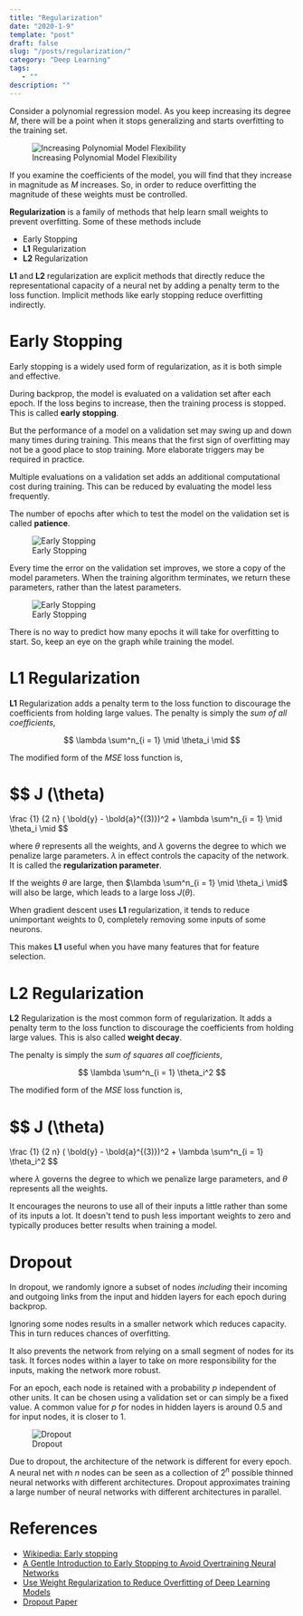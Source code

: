 ```yaml
---
title: "Regularization"
date: "2020-1-9"
template: "post"
draft: false
slug: "/posts/regularization/"
category: "Deep Learning"
tags:
   - ""
description: ""
---
```


Consider a polynomial regression model. As you keep increasing its degree $M$, there will be a point when it stops generalizing and starts overfitting to the training set.

<figure style="width: 700px">
	<img src="/media/deep learning/increasing-model-flexibility.png" alt="Increasing Polynomial Model Flexibility">
	<figcaption>Increasing Polynomial Model Flexibility</figcaption>
</figure>

If you examine the coefficients of the model, you will find that they increase in magnitude as $M$ increases. So, in order to reduce overfitting the magnitude of these weights must be controlled.

**Regularization** is a family of methods that help learn small weights to prevent overfitting. Some of these methods include

- Early Stopping
- **L1** Regularization
- **L2** Regularization

**L1** and **L2** regularization are explicit methods that directly reduce the representational capacity of a neural net by adding a penalty term to the loss function. Implicit methods like early stopping reduce overfitting indirectly.

# Early Stopping

Early stopping is a widely used form of regularization, as it is both simple and effective.

During backprop, the model is evaluated on a validation set after each epoch. If the loss begins to increase, then the training process is stopped. This is called **early stopping**.

But the performance of a model on a validation set may swing up and down many times during training. This means that the first sign of overfitting may not be a good place to stop training. More elaborate triggers may be required in practice.

Multiple evaluations on a validation set adds an additional computational cost during training. This can be reduced by evaluating the model less frequently.

The number of epochs after which to test the model on the validation set is called **patience**.

<figure style="width: 600px">
	<img src="/media/deep learning/early stopping.png" alt="Early Stopping">
	<figcaption>Early Stopping</figcaption>
</figure>

Every time the error on the validation set improves, we store a copy of the model parameters. When the training algorithm terminates, we return these parameters, rather than the latest parameters.

<figure style="width: 700px">
	<img src="/media/deep learning/early-stopping-1.png" alt="Early Stopping">
	<figcaption>Early Stopping</figcaption>
</figure>

There is no way to predict how many epochs it will take for overfitting to start. So, keep an eye on the graph while training the model.

# L1 Regularization

**L1** Regularization adds a penalty term to the loss function to discourage the coefficients from holding large values. The penalty is simply the *sum of all coefficients*,

$$
\lambda \sum^n_{i = 1} \mid \theta_i \mid
$$

The modified form of the *MSE* loss function is,

$$
J (\theta)
=
\frac {1} {2 n} ( \bold{y} - \bold{a}^{(3)})^2
+
\lambda \sum^n_{i = 1} \mid \theta_i \mid
$$

where $\theta$ represents all the weights, and $\lambda$ governs the degree to which we penalize large parameters. $\lambda$ in effect controls the capacity of the network. It is called the **regularization parameter**.

If the weights $\theta$ are large, then $\lambda \sum^n_{i = 1} \mid \theta_i \mid$ will also be large, which leads to a large loss $J (\theta)$.

When gradient descent uses **L1** regularization, it tends to reduce unimportant weights to $0$, completely removing some inputs of some neurons.

This makes **L1** useful when you have many features that for feature selection.

# L2 Regularization

**L2** Regularization is the most common form of regularization. It adds a penalty term to the loss function to discourage the coefficients from holding large values. This is also called **weight decay**.

The penalty is simply the *sum of squares all coefficients*,

$$
\lambda \sum^n_{i = 1} \theta_i^2
$$

The modified form of the *MSE* loss function is,

$$
J (\theta)
=
\frac {1} {2 n} ( \bold{y} - \bold{a}^{(3)})^2
+
\lambda \sum^n_{i = 1} \theta_i^2
$$

where $\lambda$ governs the degree to which we penalize large parameters, and $\theta$ represents all the weights.

It encourages the neurons to use all of their inputs a little rather than some of its inputs a lot. It doesn't tend to push less important weights to zero and typically produces better results when training a model.

# Dropout

In dropout, we randomly ignore a subset of nodes *including* their incoming and outgoing links from the input and hidden layers for each epoch during backprop.

Ignoring some nodes results in a smaller network which reduces capacity. This in turn reduces chances of overfitting.

It also prevents the network from relying on a small segment of nodes for its task. It forces nodes within a layer to take on more responsibility for the inputs, making the network more robust.

For an epoch, each node is retained with a probability $p$ independent of other units. It can be chosen using a validation set or can simply be a fixed value. A common value for $p$ for nodes in hidden layers is around $0.5$ and for input nodes, it is closer to $1$.

<figure style="width: 560px">
	<img src="/media/deep learning/dropout.png" alt="Dropout">
	<figcaption>Dropout</figcaption>
</figure>

Due to dropout, the architecture of the network is different for every epoch. A neural net with $n$ nodes can be seen as a collection of $2^n$ possible thinned neural networks with different architectures. Dropout approximates training a large number of neural networks with different architectures in parallel.

# References

- [Wikipedia: Early stopping](https://en.wikipedia.org/wiki/Early_stopping)
- [A Gentle Introduction to Early Stopping to Avoid Overtraining Neural Networks](https://machinelearningmastery.com/early-stopping-to-avoid-overtraining-neural-network-models/)
- [Use Weight Regularization to Reduce Overfitting of Deep Learning Models](https://machinelearningmastery.com/weight-regularization-to-reduce-overfitting-of-deep-learning-models/)
- [Dropout Paper](https://www.cs.toronto.edu/~hinton/absps/JMLRdropout.pdf)